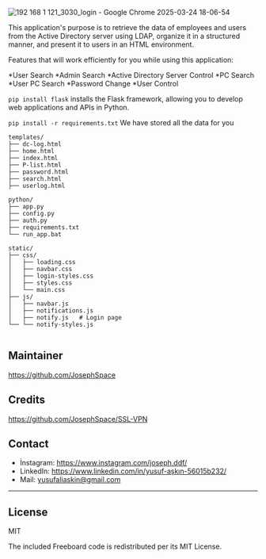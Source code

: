 
![192 168 1 121_3030_login - Google Chrome 2025-03-24 18-06-54](https://github.com/user-attachments/assets/9d7d3c2e-380e-43d8-98d4-255cf5b23e7d)

This application's purpose is to retrieve the data of employees and users from the Active Directory server using LDAP, organize it in a structured manner, and present it to users in an HTML environment.

Features that will work efficiently for you while using this application:

*User Search
*Admin Search
*Active Directory Server Control
*PC Search
*User PC Search
*Password Change
*User Control

`pip install flask` installs the Flask framework, allowing you to develop web applications and APIs in Python.

`pip install -r requirements.txt` We have stored all the data for you

```
templates/                 
├── dc-log.html
├── home.html
├── index.html 
├── P-list.html 
├── password.html
├── search.html
├── userlog.html

python/                
├── app.py       
├── config.py           
├── auth.py          
├── requirements.txt
└── run_app.bat     

static/                
├── css/               
│   ├── loading.css     
│   ├── navbar.css
│   ├── login-styles.css
│   ├── styles.css
│   └── main.css      
├── js/              
│   ├── navbar.js       
│   ├── notifications.js
│   ├── notify.js   # Login page
└── └── notify-styles.js    
                      
```
## Maintainer

https://github.com/JosephSpace

## Credits

https://github.com/JosephSpace/SSL-VPN 

## Contact

- İnstagram: https://www.instagram.com/joseph.ddf/
- LinkedIn: https://www.linkedin.com/in/yusuf-aşkın-56015b232/
- Mail: yusufaliaskin@gmail.com

---
## License

MIT

The included Freeboard code is redistributed per its MIT License.

